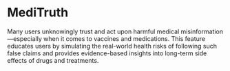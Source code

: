 # MediTruth
Many users unknowingly trust and act upon harmful medical misinformation—especially when it comes to vaccines and medications. This feature educates users by simulating the real-world health risks of following such false claims and provides evidence-based insights into long-term side effects of drugs and treatments.
